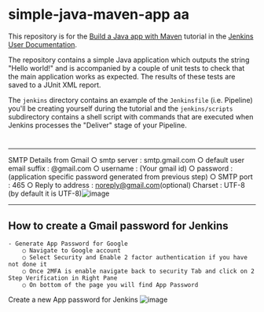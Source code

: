 # simple-java-maven-app aa

This repository is for the
[Build a Java app with Maven](https://jenkins.io/doc/tutorials/build-a-java-app-with-maven/)
tutorial in the [Jenkins User Documentation](https://jenkins.io/doc/).

The repository contains a simple Java application which outputs the string
"Hello world!" and is accompanied by a couple of unit tests to check that the
main application works as expected. The results of these tests are saved to a
JUnit XML report.

The `jenkins` directory contains an example of the `Jenkinsfile` (i.e. Pipeline)
you'll be creating yourself during the tutorial and the `jenkins/scripts` subdirectory
contains a shell script with commands that are executed when Jenkins processes
the "Deliver" stage of your Pipeline.
#
----


SMTP Details from Gmail
		○ smtp server : smtp.gmail.com
		○ default user email suffix : @gmail.com
		○ username : (Your gmail id)
		○ password : (application specific password generated from previous step)
		○ SMTP port : 465
		○ Reply to address : noreply@gmail.com(optional)
Charset : UTF-8 (by default it is UTF-8)![image](https://github.com/vcjain/simple-java-maven-app/assets/4056148/c8dfdbb4-baaf-450f-8e40-a170c71d5ba3)


-----

## How to create a Gmail password for Jenkins
	- Generate App Password for Google
		○ Navigate to Google account
		○ Select Security and Enable 2 factor authentication if you have not done it
		○ Once 2MFA is enable navigate back to security Tab and click on 2 Step Verification in Right Pane
		○ On bottom of the page you will find App Password
Create a new App password for Jenkins ![image](https://github.com/vcjain/simple-java-maven-app/assets/4056148/3c9fd9e9-92fd-41a0-9128-1743c2b72323)

